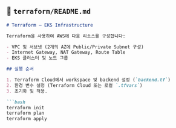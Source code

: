 
## 📄 `terraform/README.md`

```md
# Terraform – EKS Infrastructure

Terraform을 사용하여 AWS에 다음 리소스를 구성합니다:

- VPC 및 서브넷 (2개의 AZ에 Public/Private Subnet 구성)
- Internet Gateway, NAT Gateway, Route Table
- EKS 클러스터 및 노드 그룹

## 실행 순서

1. Terraform Cloud에서 workspace 및 backend 설정 (`backend.tf`)
2. 환경 변수 설정 (Terraform Cloud 또는 로컬 `.tfvars`)
3. 초기화 및 적용.

```bash
terraform init
terraform plan
terraform apply
```

